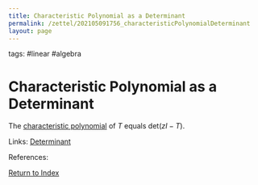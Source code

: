 ```yaml
---
title: Characteristic Polynomial as a Determinant
permalink: /zettel/202105091756_characteristicPolynomialDeterminant
layout: page
---
```

tags: #linear #algebra

# Characteristic Polynomial as a Determinant

The [characteristic polynomial](202104241811_characteristicPolynomialDefinition) of $T$ equals $\mathrm{det}( zI - T )$.

Links: [Determinant](202105091734_determinantOperatorDefinition)

References: 

[Return to Index](index)